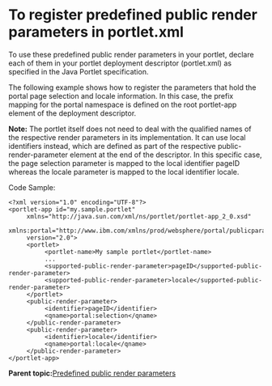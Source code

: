 # To register predefined public render parameters in portlet.xml

To use these predefined public render parameters in your portlet, declare each of them in your portlet deployment descriptor \(portlet.xml\) as specified in the Java Portlet specification.

The following example shows how to register the parameters that hold the portal page selection and locale information. In this case, the prefix mapping for the portal namespace is defined on the root portlet-app element of the deployment descriptor.

**Note:** The portlet itself does not need to deal with the qualified names of the respective render parameters in its implementation. It can use local identifiers instead, which are defined as part of the respective public-render-parameter element at the end of the descriptor. In this specific case, the page selection parameter is mapped to the local identifier pageID whereas the locale parameter is mapped to the local identifier locale.

Code Sample:

```
<?xml version="1.0" encoding="UTF-8"?>
<portlet-app id="my.sample.portlet"
     xmlns="http://java.sun.com/xml/ns/portlet/portlet-app_2_0.xsd"
     xmlns:portal="http://www.ibm.com/xmlns/prod/websphere/portal/publicparams"
     version="2.0">
     <portlet>
          <portlet-name>My sample portlet</portlet-name>
          ...
          <supported-public-render-parameter>pageID</supported-public-render-parameter>
          <supported-public-render-parameter>locale</supported-public-render-parameter>
     </portlet>
     <public-render-parameter>
          <identifier>pageID</identifier>
          <qname>portal:selection</qname>
     </public-render-parameter>
     <public-render-parameter>
          <identifier>locale</identifier>
          <qname>portal:locale</qname>
     </public-render-parameter>
</portlet-app>
```

**Parent topic:**[Predefined public render parameters](../dev-portlet/predef_pub_ren_param.md)

